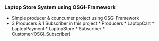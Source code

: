 ### Laptop Store System using OSGI-Framework
* Simple producer & councumer project using OSGI Framework
* 3 Producers & 1 Subscriber in this project
            * Producers
                  * LaptopCart
                  * LaptopPayment
                  * LaptopStore
            * Subscriber
                  * Customer(OSGI_Subscriber)

